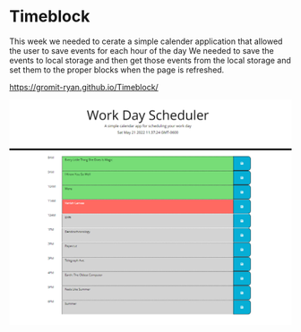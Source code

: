 # Timeblock
This week we needed to cerate a simple calender application that allowed the user to save events for each hour of the day
We needed to save the events to local storage and then get those events from the local storage and set them to the proper
blocks when the page is refreshed.

https://gromit-ryan.github.io/Timeblock/

![alt text](https://github.com/Gromit-Ryan/Timeblock/blob/main/Images/WebsiteScreenshot.PNG)
